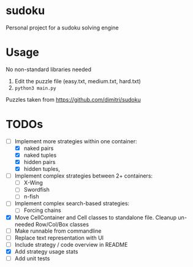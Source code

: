 # sudoku
Personal project for a sudoku solving engine

# Usage
No non-standard libraries needed
1. Edit the puzzle file (easy.txt, medium.txt, hard.txt)
2. `python3 main.py`

Puzzles taken from https://github.com/dimitri/sudoku

# TODOs
- [ ] Implement more strategies within one container:
    - [x] naked pairs
    - [x] naked tuples
    - [x] hidden pairs
    - [x] hidden tuples,
- [ ] Implement complex strategies between 2+ containers:
    - [ ] X-Wing
    - [ ] Swordfish
    - [ ] n-fish
- [ ] Implement complex search-based strategies:
    - [ ] Forcing chains
- [x] Move CellContainer and Cell classes to standalone file. Cleanup un-needed Row/Col/Box classes
- [ ] Make runnable from commandline
- [ ] Replace text representation with UI
- [ ] Include strategy / code overview in README
- [x] Add strategy usage stats
- [ ] Add unit tests